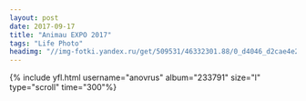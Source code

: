 ```yaml
---
layout: post
date: 2017-09-17
title: "Animau EXPO 2017"
tags: "Life Photo"
headimg: "//img-fotki.yandex.ru/get/509531/46332301.88/0_d4046_d2cae4e2_orig.jpg"
---
```

{% include yfl.html username="anovrus" album="233791" size="l" type="scroll" time="300"%}
